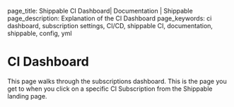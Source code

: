 page_title: Shippable CI Dashboard| Documentation | Shippable
page_description: Explanation of the CI Dashboard
page_keywords: ci dashboard, subscription settings, CI/CD, shippable CI, documentation, shippable, config, yml

# CI Dashboard

This page walks through the subscriptions dashboard. This is the page you get to when you click on a specific CI Subscription from the Shippable landing page.


